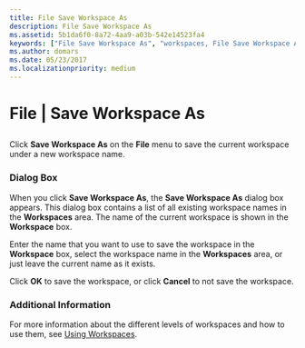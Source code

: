 ```yaml
---
title: File Save Workspace As
description: File Save Workspace As
ms.assetid: 5b1da6f0-8a72-4aa9-a03b-542e14523fa4
keywords: ["File Save Workspace As", "workspaces, File Save Workspace As"]
ms.author: domars
ms.date: 05/23/2017
ms.localizationpriority: medium
---
```


# File | Save Workspace As


## <span id="ddk_file_save_workspace_as_dbg"></span><span id="DDK_FILE_SAVE_WORKSPACE_AS_DBG"></span>


Click **Save Workspace As** on the **File** menu to save the current workspace under a new workspace name.

### <span id="dialog_box"></span><span id="DIALOG_BOX"></span>Dialog Box

When you click **Save Workspace As**, the **Save Workspace As** dialog box appears. This dialog box contains a list of all existing workspace names in the **Workspaces** area. The name of the current workspace is shown in the **Workspace** box.

Enter the name that you want to use to save the workspace in the **Workspace** box, select the workspace name in the **Workspaces** area, or just leave the current name as it exists.

Click **OK** to save the workspace, or click **Cancel** to not save the workspace.

### <span id="additional_information"></span><span id="ADDITIONAL_INFORMATION"></span>Additional Information

For more information about the different levels of workspaces and how to use them, see [Using Workspaces](using-workspaces.md).

 

 





